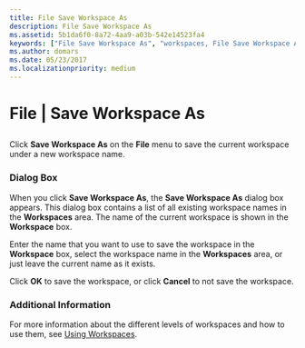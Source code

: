 ```yaml
---
title: File Save Workspace As
description: File Save Workspace As
ms.assetid: 5b1da6f0-8a72-4aa9-a03b-542e14523fa4
keywords: ["File Save Workspace As", "workspaces, File Save Workspace As"]
ms.author: domars
ms.date: 05/23/2017
ms.localizationpriority: medium
---
```


# File | Save Workspace As


## <span id="ddk_file_save_workspace_as_dbg"></span><span id="DDK_FILE_SAVE_WORKSPACE_AS_DBG"></span>


Click **Save Workspace As** on the **File** menu to save the current workspace under a new workspace name.

### <span id="dialog_box"></span><span id="DIALOG_BOX"></span>Dialog Box

When you click **Save Workspace As**, the **Save Workspace As** dialog box appears. This dialog box contains a list of all existing workspace names in the **Workspaces** area. The name of the current workspace is shown in the **Workspace** box.

Enter the name that you want to use to save the workspace in the **Workspace** box, select the workspace name in the **Workspaces** area, or just leave the current name as it exists.

Click **OK** to save the workspace, or click **Cancel** to not save the workspace.

### <span id="additional_information"></span><span id="ADDITIONAL_INFORMATION"></span>Additional Information

For more information about the different levels of workspaces and how to use them, see [Using Workspaces](using-workspaces.md).

 

 





